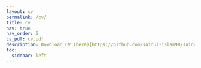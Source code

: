 ```yaml
---
layout: cv
permalink: /cv/
title: cv
nav: true
nav_order: 5
cv_pdf: cv.pdf
description: Download CV (here)[https://github.com/saidul-islam98/saidul-islam98.github.io/blob/master/assets/pdf/cv.pdf].
toc:
  sidebar: left
---
```

